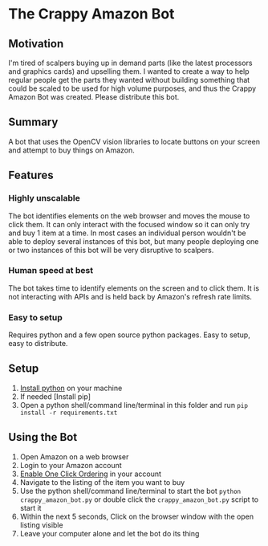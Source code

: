 # The Crappy Amazon Bot

## Motivation

I'm tired of scalpers buying up in demand parts (like the latest processors and graphics cards) and upselling them. I wanted to create a way to help regular people get the parts they wanted without building something that could be scaled to be used for high volume purposes, and thus the Crappy Amazon Bot was created. Please distribute this bot.

## Summary
A bot that uses the OpenCV vision libraries to locate buttons on your screen and attempt to buy things on Amazon. 

## Features

### Highly unscalable

The bot identifies elements on the web browser and moves the mouse to click them. It can only interact with the focused window so it can only try and buy 1 item at a time. In most cases an individual person wouldn't be able to deploy several instances of this bot, but many people deploying one or two instances of this bot will be very disruptive to scalpers.

### Human speed at best

The bot takes time to identify elements on the screen and to click them. It is not interacting with APIs and is held back by Amazon's refresh rate limits.

### Easy to setup

Requires python and a few open source python packages. Easy to setup, easy to distribute. 

## Setup

1. [Install python](https://wiki.python.org/moin/BeginnersGuide/Download) on your machine
2. If needed [Install pip]
3. Open a python shell/command line/terminal in this folder and run `pip install -r requirements.txt`

## Using the Bot

1. Open Amazon on a web browser
2. Login to your Amazon account 
3. [Enable One Click Ordering](https://www.amazon.com/gp/help/customer/display.html?nodeId=201889620) in your account
4. Navigate to the listing of the item you want to buy
5. Use the python shell/command line/terminal to start the bot `python crappy_amazon_bot.py` or double click the `crappy_amazon_bot.py` script to start it
6. Within the next 5 seconds, Click on the browser window with the open listing visible
7. Leave your computer alone and let the bot do its thing